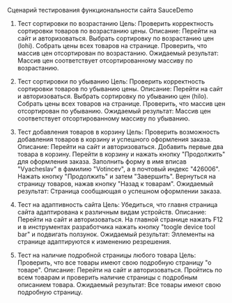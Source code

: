 Сценарий тестирования функциональности сайта SauceDemo
1. Тест сортировки по возрастанию
Цель: Проверить корректность сортировки товаров по возрастанию цены.
Описание:
Перейти на сайт и авторизоваться.
Выбрать сортировку по возрастанию цен (lohi).
Собрать цены всех товаров на странице.
Проверить, что массив цен отсортирован по возрастанию.
Ожидаемый результат: Массив цен соответствует отсортированному массиву по возрастанию.

2. Тест сортировки по убыванию
Цель: Проверить корректность сортировки товаров по убыванию цены.
Описание:
Перейти на сайт и авторизоваться.
Выбрать сортировку по убыванию цен (hilo).
Собрать цены всех товаров на странице.
Проверить, что массив цен отсортирован по убыванию.
Ожидаемый результат: Массив цен соответствует отсортированному массиву по убыванию.

3. Тест добавления товаров в корзину
Цель: Проверить возможность добавления товаров в корзину и успешного оформления заказа.
Описание:
Перейти на сайт и авторизоваться.
Добавить первые два товара в корзину.
Перейти в корзину и нажать кнопку "Продолжить" для оформления заказа.
Заполнить форму в имя вписав "Vyacheslav" в фамилию "Votincev", а в почтовый индекс "426006".
Нажать кнопку "Продолжить" и затем "Завершить".
Вернуться на страницу товаров, нажав кнопку "Назад к товарам".
Ожидаемый результат: Страница сообщающая о успешном оформлении заказа.

4. Тест на адаптивность сайта
Цель: Убедиться, что главня страница сайта адаптирована к различным видам устройств.
Описание:
Перейти на сайт и авторизоваться.
На главной странице нажать F12 и в инструментах разработчика нажать кнопку "toogle device tool bar" и подвигать ползунок.
Ожидаемый результат: Эллементы на странице адаптируются к изменению резрешения. 

5. Тест на наличие подробной страницы любого товара
Цель: Проверить, что все товары имеют свою подробную страницу "о товаре".
Описание:
Перейти на сайт и авторизоваться.
Пройтись по всем товарам и проверить наличие страницы с подробным описанием товара.
Ожидаемый результат: Все товары имеют свою подробную страницу.
